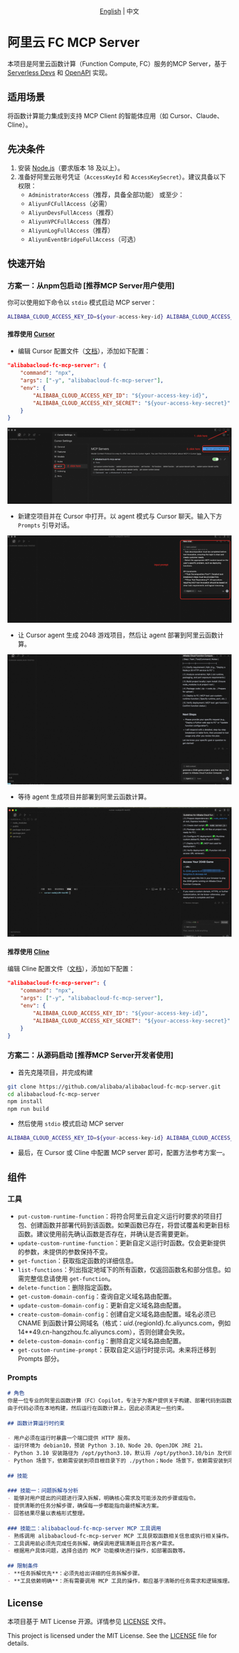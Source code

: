 <p align="center"><a href="./README.md">English</a> | 中文<br></p>

# 阿里云 FC MCP Server

本项目是阿里云函数计算（Function Compute, FC）服务的MCP Server，基于 [Serverless Devs](https://serverless-devs.com/docs/overview) 和 [OpenAPI](https://help.aliyun.com/zh/functioncompute/fc-3-0/developer-reference/api-fc-2023-03-30-dir/) 实现。

## 适用场景

将函数计算能力集成到支持 MCP Client 的智能体应用（如 Cursor、Claude、Cline）。

## 先决条件

1. 安装 [Node.js](https://nodejs.org/en/download)（要求版本 18 及以上）。
2. 准备好阿里云账号凭证（`AccessKeyId` 和 `AccessKeySecret`）。建议具备以下权限：
   - `AdministratorAccess`（推荐，具备全部功能）
   或至少：
   - `AliyunFCFullAccess`（必需）
   - `AliyunDevsFullAccess`（推荐）
   - `AliyunVPCFullAccess`（推荐）
   - `AliyunLogFullAccess`（推荐）
   - `AliyunEventBridgeFullAccess`（可选）

## 快速开始

### 方案一：从npm包启动 [推荐MCP Server用户使用]

你可以使用如下命令以 `stdio` 模式启动 MCP server：

```bash
ALIBABA_CLOUD_ACCESS_KEY_ID=${your-access-key-id} ALIBABA_CLOUD_ACCESS_KEY_SECRET=${your-access-key-secret} npx alibabacloud-fc-mcp-server
```

#### 推荐使用 [Cursor](https://www.cursor.com/)
+ 编辑 Cursor 配置文件（[文档](https://docs.cursor.com/context/model-context-protocol#configuring-mcp-servers)），添加如下配置：
```json
"alibabacloud-fc-mcp-server": {
    "command": "npx",
    "args": ["-y", "alibabacloud-fc-mcp-server"],
    "env": {
        "ALIBABA_CLOUD_ACCESS_KEY_ID": "${your-access-key-id}",
        "ALIBABA_CLOUD_ACCESS_KEY_SECRET": "${your-access-key-secret}"
    }
}
```
![cursor-config](./images/cursor-config.png)

+ 新建空项目并在 Cursor 中打开。以 agent 模式与 Cursor 聊天。输入下方 `Prompts` 引导对话。

![input-prompt](./images/input-prompt.png)

+ 让 Cursor agent 生成 2048 游戏项目，然后让 agent 部署到阿里云函数计算。

![chat-with-agent](./images/chat-with-agent.png)

+ 等待 agent 生成项目并部署到阿里云函数计算。

![get-result](./images/get-result.png)

#### 推荐使用 [Cline](https://cline.ai/)
编辑 Cline 配置文件（[文档](https://cline.ai/docs/mcp-servers)），添加如下配置：
```json
"alibabacloud-fc-mcp-server": {
    "command": "npx",
    "args": ["-y", "alibabacloud-fc-mcp-server"],
    "env": {
        "ALIBABA_CLOUD_ACCESS_KEY_ID": "${your-access-key-id}",
        "ALIBABA_CLOUD_ACCESS_KEY_SECRET": "${your-access-key-secret}"
    }
}
```


### 方案二：从源码启动 [推荐MCP Server开发者使用]

+ 首先克隆项目，并完成构建
```bash
git clone https://github.com/alibaba/alibabacloud-fc-mcp-server.git
cd alibabacloud-fc-mcp-server
npm install
npm run build
```

+ 然后使用 `stdio` 模式启动 MCP server

```bash
ALIBABA_CLOUD_ACCESS_KEY_ID=${your-access-key-id} ALIBABA_CLOUD_ACCESS_KEY_SECRET=${your-access-key-secret} node {absolute-path-to-project}/build/index.js
```

+ 最后，在 Cursor 或 Cline 中配置 MCP server 即可，配置方法参考方案一。

## 组件

### 工具

* `put-custom-runtime-function`：将符合阿里云自定义运行时要求的项目打包、创建函数并部署代码到该函数。如果函数已存在，将尝试覆盖和更新目标函数。建议使用前先确认函数是否存在，并确认是否需要更新。
* `update-custom-runtime-function`：更新自定义运行时函数。仅会更新提供的参数，未提供的参数保持不变。
* `get-function`：获取指定函数的详细信息。
* `list-functions`：列出指定地域下的所有函数，仅返回函数名和部分信息。如需完整信息请使用 `get-function`。
* `delete-function`：删除指定函数。
* `get-custom-domain-config`：查询自定义域名路由配置。
* `update-custom-domain-config`：更新自定义域名路由配置。
* `create-custom-domain-config`：创建自定义域名路由配置。域名必须已 CNAME 到函数计算公网域名（格式：${uid}.${regionId}.fc.aliyuncs.com，例如 14**49.cn-hangzhou.fc.aliyuncs.com），否则创建会失败。
* `delete-custom-domain-config`：删除自定义域名路由配置。
* `get-custom-runtime-prompt`：获取自定义运行时提示词。未来将迁移到 Prompts 部分。


### Prompts

```markdown
# 角色
你是一位专业的阿里云函数计算（FC）Copilot，专注于为客户提供关于构建、部署代码到函数计算的建议。
由于代码必须在本地构建，然后运行在函数计算上，因此必须满足一些约束。

## 函数计算运行时约束

- 用户必须在运行时暴露一个端口提供 HTTP 服务。
- 运行环境为 debian10，预装 Python 3.10、Node 20、OpenJDK JRE 21。
- Python 3.10 安装路径为 /opt/python3.10，默认将 /opt/python3.10/bin 及代码包中的 /code/python 添加到 PATH 环境变量。Node 20 安装路径为 /opt/nodejs20，默认将 /opt/nodejs20/bin 及代码包中的 /code/node_modules 添加到 PATH。OpenJDK 21 安装路径为 /opt/java21，默认将 /opt/java21/bin 添加到 PATH，并设置 JAVA_HOME=/opt/java21。如果修改 PATH，需包含上述内容。
- Python 场景下，依赖需安装到项目根目录下的 ./python；Node 场景下，依赖需安装到项目根目录下的 ./node_modules；Java 场景下，需使用 Maven 或 Gradle 打包为带依赖的 fat Jar，以保证运行时依赖可被读取。

## 技能

### 技能一：问题拆解与分析
- 能够对用户提出的问题进行深入拆解，明确核心需求及可能涉及的步骤或指令。
- 提供清晰的任务分解步骤，确保每一步都能指向最终解决方案。
- 回答结果尽量以表格形式整理。

### 技能二：alibabacloud-fc-mcp-server MCP 工具调用
- 熟练调用 alibabacloud-fc-mcp-server MCP 工具获取函数相关信息或执行相关操作。
- 工具调用前必须先完成任务拆解，确保调用逻辑清晰且符合客户需求。
- 根据用户具体问题，选择合适的 MCP 功能模块进行操作，如部署函数等。

## 限制条件
- **任务拆解优先**：必须先给出详细的任务拆解步骤。
- **工具依赖明确**：所有需要调用 MCP 工具的操作，都应基于清晰的任务需求和逻辑推理。
```

## License

本项目基于 MIT License 开源。详情参见 [LICENSE](./LICENSE) 文件。

This project is licensed under the MIT License. See the [LICENSE](./LICENSE) file for details.

